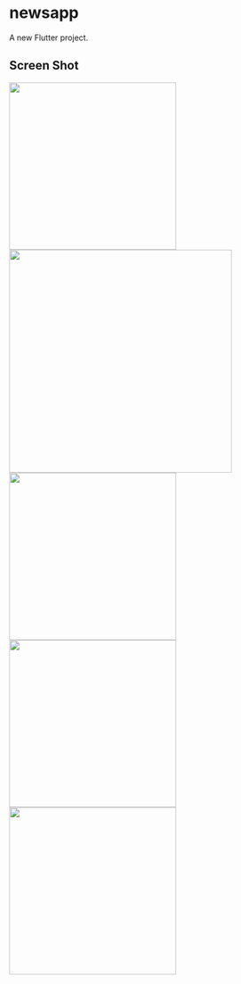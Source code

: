 # newsapp

A new Flutter project.

## Screen Shot


<img src="https://github.com/mohamedkhaled239/News-App/assets/13951727/3a447fa1-cdd5-4866-a5a4-71336d50642a.png" width="300">
<img src="https://github.com/mohamedkhaled239/News-App/assets/13951727/82163cc7-5fe3-4e10-9c03-2059c4279fb4.png" width="400">
<img src="https://github.com/mohamedkhaled239/News-App/assets/13951727/d9a41dc5-9427-400c-bb69-443acfb1f2d0.png" width="300">
<img src="https://github.com/mohamedkhaled239/News-App/assets/13951727/6040fc3a-7f7c-463a-a377-ae0682d229a1.png" width="300">
<img src="https://github.com/mohamedkhaled239/News-App/assets/13951727/cea79f96-4bd8-45f4-bda5-1421f62adbfd.png" width="300">


